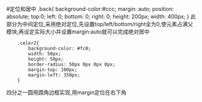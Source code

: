 #定位和居中
	.back{
            background-color:#ccc;
            margin: auto;
            position: absolute;
            top:0;
            left: 0;
            bottom: 0;
            right: 0;
            height: 200px;
            width: 400px;
        }
此部分为中间定位,采用绝对定位,先设置top/left/bottom/right全为0,使元素占满父模块,再设定实际大小并设置margin:auto就可以完成绝对居中
        
        .celer2{
            background-color: #fc0;
            width: 50px;
            height: 50px;
            border-radius: 50px 0px 0px 0px;
            margin-top: 100px;
            margin-left: 350px;
        }
 四分之一圆用圆角边框实现,用margin定位在右下角
    